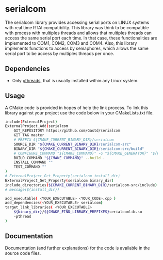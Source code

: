 serialcom
=========

The serialcom library provides accessing serial ports on LINUX systems with real time RTAI compatibility. This library was think to be compatible with process with multiples threads and allows that multiples threads can access the same serial port each time. In that case, these functionalities are implemented to COM1, COM2, COM3 and COM4. Also, this library implements functions to access by semaphores, which allows the same serial port to be access by multiples threads per once.


Dependencies
------------
* Only [pthreads](https://en.wikipedia.org/wiki/POSIX_Threads), that is usually installed within any Linux system.

Usage
-----

A CMake code is provided in hopes of help the link process.
To link this library against your project use the code below in your CMakeLists.txt file.

```bash
include(ExternalProject)
ExternalProject_Add(serialcom
    GIT_REPOSITORY https://github.com/Gastd/serialcom
    GIT_TAG master
    # PREFIX ${CMAKE_CURRENT_BINARY_DIR}/serialcom
    SOURCE_DIR "${CMAKE_CURRENT_BINARY_DIR}/serialcom-src"
    BINARY_DIR "${CMAKE_CURRENT_BINARY_DIR}/serialcom-src/build"
    # CONFIGURE_COMMAND "${CMAKE_COMMAND}" -G "${CMAKE_GENERATOR}" "${CMAKE_BINARY_DIR}/serialcom-src/"
    BUILD_COMMAND "${CMAKE_COMMAND}" --build .
    INSTALL_COMMAND ""
    TEST_COMMAND ""
)
# ExternalProject_Get_Property(serialcom install_dir)
ExternalProject_Get_Property(serialcom binary_dir)
include_directories(${CMAKE_CURRENT_BINARY_DIR}/serialcom-src/include)
# message(${install_dir})

add_executable( <YOUR_EXECUTABLE> <YOUR_CODE>.cpp )
add_dependencies(<YOUR_EXECUTABLE> serialcom)
target_link_libraries( <YOUR_EXECUTABLE>
    ${binary_dir}/${CMAKE_FIND_LIBRARY_PREFIXES}serialcomlib.so
    -pthread
)
```

Documentation
-------------

Documentation (and further explanations) for the code is available in the source code files.
